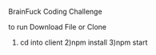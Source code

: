BrainFuck Coding Challenge 


to run 
Download File or Clone 

1) cd into client 
2)npm install 
3)npm start 
